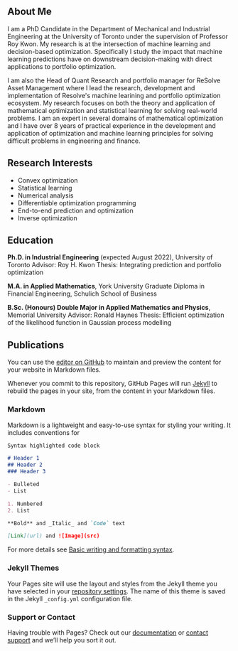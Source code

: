 ## About Me
I am a PhD Candidate in the Department of Mechanical and Industrial Engineering at the University of Toronto under the supervision of Professor Roy Kwon. My research is at the intersection of machine learning and decision-based optimization. Specifically I study the impact that machine learning predictions have on downstream decision-making with direct applications to portfolio optimization.

I am also the Head of Quant Research and portfolio manager for ReSolve Asset Management where I lead the research, development and implementation of Resolve's machine learining and portfolio optimization ecosystem. My research focuses on both the theory and application of mathematical optimization and statistical learning for solving real-world problems. I am an expert in several domains of mathematical optimization and I have over 8 years of practical experience in the development and application of optimization and machine learning principles for solving difficult problems in engineering and finance. 


## Research Interests
- Convex optimization
- Statistical learning
- Numerical analysis
- Differentiable optimization programming
- End-to-end prediction and optimization
- Inverse optimization 

## Education
**Ph.D. in Industrial Engineering** (expected August 2022), University of Toronto 
Advisor: Roy H. Kwon 
Thesis: Integrating prediction and portfolio optimization

**M.A. in Applied Mathematics**, York University 
Graduate Diploma in Financial Engineering, Schulich School of Business

**B.Sc. (Honours) Double Major in Applied Mathematics and Physics**, Memorial University 
Advisor: Ronald Haynes
Thesis: Efficient optimization of the likelihood function in Gaussian process modelling

## Publications

You can use the [editor on GitHub](https://github.com/butl3ra/butl3ra.github.io/edit/main/index.md) to maintain and preview the content for your website in Markdown files.

Whenever you commit to this repository, GitHub Pages will run [Jekyll](https://jekyllrb.com/) to rebuild the pages in your site, from the content in your Markdown files.

### Markdown

Markdown is a lightweight and easy-to-use syntax for styling your writing. It includes conventions for

```markdown
Syntax highlighted code block

# Header 1
## Header 2
### Header 3

- Bulleted
- List

1. Numbered
2. List

**Bold** and _Italic_ and `Code` text

[Link](url) and ![Image](src)
```

For more details see [Basic writing and formatting syntax](https://docs.github.com/en/github/writing-on-github/getting-started-with-writing-and-formatting-on-github/basic-writing-and-formatting-syntax).

### Jekyll Themes

Your Pages site will use the layout and styles from the Jekyll theme you have selected in your [repository settings](https://github.com/butl3ra/butl3ra.github.io/settings/pages). The name of this theme is saved in the Jekyll `_config.yml` configuration file.

### Support or Contact

Having trouble with Pages? Check out our [documentation](https://docs.github.com/categories/github-pages-basics/) or [contact support](https://support.github.com/contact) and we’ll help you sort it out.
